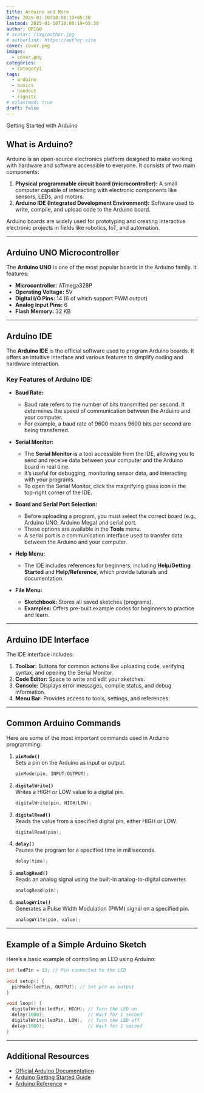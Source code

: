 ```yaml
---
title: Arduino and More
date: 2025-01-10T18:08:19+05:30
lastmod: 2025-01-10T18:08:19+05:30
author: ORIGO
# avatar: /img/author.jpg
# authorlink: https://author.site
cover: cover.png
images:
  - cover.png
categories:
  - category1
tags:
  - arduino
  - basics
  - handout
  - rignitc
# nolastmod: true
draft: false
---
```


<!-- Summary -->

Getting Started with Arduino

<!--more-->

## What is Arduino?

Arduino is an open-source electronics platform designed to make working with hardware and software accessible to everyone. It consists of two main components:  
1. **Physical programmable circuit board (microcontroller):** A small computer capable of interacting with electronic components like sensors, LEDs, and motors.  
2. **Arduino IDE (Integrated Development Environment):** Software used to write, compile, and upload code to the Arduino board.  

Arduino boards are widely used for prototyping and creating interactive electronic projects in fields like robotics, IoT, and automation.

---

## Arduino UNO Microcontroller

The **Arduino UNO** is one of the most popular boards in the Arduino family. It features:  
- **Microcontroller:** ATmega328P  
- **Operating Voltage:** 5V  
- **Digital I/O Pins:** 14 (6 of which support PWM output)  
- **Analog Input Pins:** 6  
- **Flash Memory:** 32 KB  

---

## Arduino IDE

The **Arduino IDE** is the official software used to program Arduino boards. It offers an intuitive interface and various features to simplify coding and hardware interaction.

### Key Features of Arduino IDE:
- **Baud Rate:**  
  - Baud rate refers to the number of bits transmitted per second. It determines the speed of communication between the Arduino and your computer.  
  - For example, a baud rate of 9600 means 9600 bits per second are being transferred.

- **Serial Monitor:**  
  - The **Serial Monitor** is a tool accessible from the IDE, allowing you to send and receive data between your computer and the Arduino board in real time.  
  - It’s useful for debugging, monitoring sensor data, and interacting with your programs.  
  - To open the Serial Monitor, click the magnifying glass icon in the top-right corner of the IDE.

- **Board and Serial Port Selection:**  
  - Before uploading a program, you must select the correct board (e.g., Arduino UNO, Arduino Mega) and serial port.  
  - These options are available in the **Tools** menu.  
  - A serial port is a communication interface used to transfer data between the Arduino and your computer.

- **Help Menu:**  
  - The IDE includes references for beginners, including **Help/Getting Started** and **Help/Reference**, which provide tutorials and documentation.  

- **File Menu:**  
  - **Sketchbook:** Stores all saved sketches (programs).  
  - **Examples:** Offers pre-built example codes for beginners to practice and learn.

---

## Arduino IDE Interface

The IDE interface includes:  
1. **Toolbar:** Buttons for common actions like uploading code, verifying syntax, and opening the Serial Monitor.  
2. **Code Editor:** Space to write and edit your sketches.  
3. **Console:** Displays error messages, compile status, and debug information.  
4. **Menu Bar:** Provides access to tools, settings, and references.

---

## Common Arduino Commands

Here are some of the most important commands used in Arduino programming:

1. **`pinMode()`**  
   Sets a pin on the Arduino as input or output.  
   ```cpp
   pinMode(pin, INPUT/OUTPUT);
   ```

2. **`digitalWrite()`**  
   Writes a HIGH or LOW value to a digital pin.  
   ```cpp
   digitalWrite(pin, HIGH/LOW);
   ```

3. **`digitalRead()`**  
   Reads the value from a specified digital pin, either HIGH or LOW.  
   ```cpp
   digitalRead(pin);
   ```

4. **`delay()`**  
   Pauses the program for a specified time in milliseconds.  
   ```cpp
   delay(time);
   ```

5. **`analogRead()`**  
   Reads an analog signal using the built-in analog-to-digital converter.  
   ```cpp
   analogRead(pin);
   ```

6. **`analogWrite()`**  
   Generates a Pulse Width Modulation (PWM) signal on a specified pin.  
   ```cpp
   analogWrite(pin, value);
   ```

---

## Example of a Simple Arduino Sketch

Here’s a basic example of controlling an LED using Arduino:

```cpp
int ledPin = 13; // Pin connected to the LED

void setup() {
  pinMode(ledPin, OUTPUT); // Set pin as output
}

void loop() {
  digitalWrite(ledPin, HIGH); // Turn the LED on
  delay(1000);                // Wait for 1 second
  digitalWrite(ledPin, LOW);  // Turn the LED off
  delay(1000);                // Wait for 1 second
}
```

---

## Additional Resources

- [Official Arduino Documentation](https://www.arduino.cc/en/Tutorial/HomePage)  
- [Arduino Getting Started Guide](https://www.arduino.cc/en/Guide/HomePage)  
- [Arduino Reference](https://www.arduino.cc/reference/en/)
=